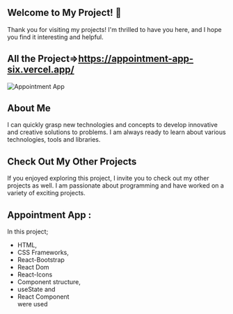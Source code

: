 ## Welcome to My Project!  👋

Thank you for visiting my projects! I'm thrilled to have you here, and I hope you find it interesting and helpful.
## All the Project=>https://appointment-app-six.vercel.app/
![Appointment App](https://github.com/Tolga-Ozd/Tolga-Ozd/assets/44951399/0d5199ae-791c-4be4-a326-4886cd3a06fa)
## About Me
I can quickly grasp new technologies and concepts to develop innovative and creative solutions to problems. I am always ready to learn about various technologies, tools and libraries.

## Check Out My Other Projects 
If you enjoyed exploring this project, I invite you to check out my other projects as well. I am passionate about programming and have worked on a variety of exciting projects.

##	Appointment App :

In this project;<br>
- HTML, <br>
- CSS Frameworks, <br>
- React-Bootstrap
- React Dom
- React-Icons
- Component structure, <br>
- useState and <br>
- React Component <br> were used
